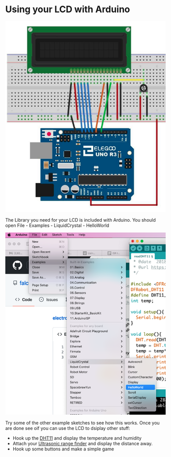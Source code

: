 # Using your LCD with Arduino

![LCD wired to Arduino](images/lcd_arduino.png)

The Library you need for your LCD is included with Arduino. You should open File - Examples - LiquidCrystal - HelloWorld

![Menu structore to find the example sketch](images/lcd_example.png)

Try some of the other example sketches to see how this works. Once you are done see oif you can use the LCD to dsiplay other stuff:
- Hook up the [DHT11](dht11.md) and display the temperature and humidity
- Attach your [Ultrasonic range finder](ultrasonic_range.md) and display the distance away.
- Hook up some buttons and make a simple game
